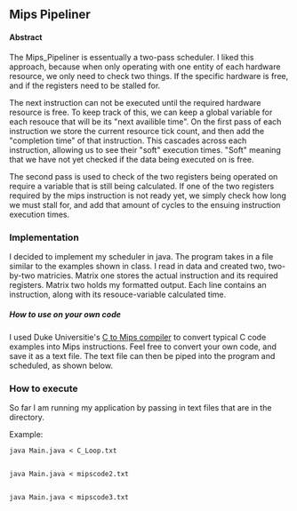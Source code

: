 ## Mips Pipeliner

#### Abstract

The Mips_Pipeliner is essentually a two-pass scheduler. I liked this approach, because when only operating with one entity of each hardware resource, we only need to check two things. If the specific hardware is free, and if the registers need to be stalled for. 

The next instruction can not be executed until the required hardware resource is free. To keep track of this, we can keep a global variable for each resouce that will be its "next availible time". On the first pass of each instruction we store the current resource tick count, and then add the "completion time" of that instruction. This cascades across each instruction, allowing us to see their "soft" execution times. "Soft" meaning that we have not yet checked if the data being executed on is free.
	
The second pass is used to check of the two registers being operated on require a variable that is still being calculated. If one of the two registers required by the mips instruction is not ready yet, we simply check how long we must stall for, and add that amount of cycles to the ensuing instruction execution times.

### Implementation

I decided to implement my scheduler in java. The program takes in a file similar to the examples shown in class. I read in data and created two, two-by-two matricies. Matrix one stores the actual instruction and its required registers. Matrix two holds my formatted output. Each line contains an instruction, along with its resouce-variable calculated time.

##### How to use on your own code

I used Duke Universitie's [C to Mips compiler](http://reliant.colab.duke.edu/c2mips/ "C compiler") to convert typical  C code examples into Mips instructions. Feel free to convert your own code, and save it as a text file. The text file can then be piped into the program and scheduled, as shown below.



### How to execute

So far I am running my application by passing in text files that are in the directory.

Example:

	java Main.java < C_Loop.txt


	java Main.java < mipscode2.txt


	java Main.java < mipscode3.txt



